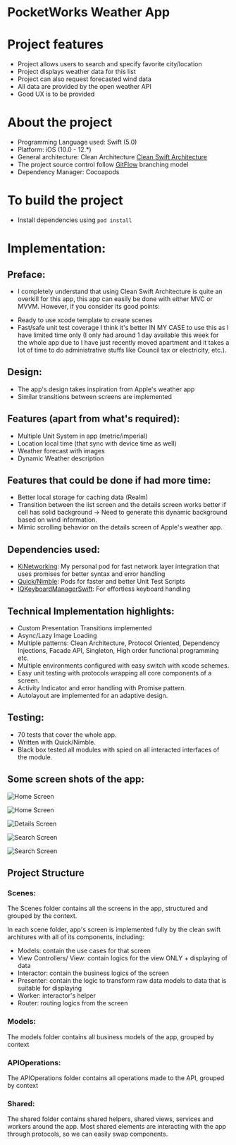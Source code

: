 # PocketWorks Weather App

# **Project features**

- Project allows users to search and specify favorite city/location
- Project displays weather data for this list
- Project can also request forecasted wind data
- All data are provided by the open weather API
- Good UX is to be provided

# **About the project**

- Programming Language used: Swift (5.0)
- Platform: iOS (10.0 - 12.\*)
- General architecture: Clean Architecture [Clean Swift Architecture](https://clean-swift.com/)
- The project source control follow [GitFlow](https://datasift.github.io/gitflow/IntroducingGitFlow.html) branching model
- Dependency Manager: Cocoapods

# **To build the project**

- Install dependencies using `pod install`

# Implementation:

## Preface:

- I completely understand that using Clean Swift Architecture is quite an overkill for this app, this app can easily be done with either MVC or MVVM. However, if you consider its good points:

* Ready to use xcode template to create scenes
* Fast/safe unit test coverage I think it's better IN MY CASE to use this as I have limited time only (I only had around 1 day available this week for the whole app due to I have just recently moved apartment and it takes a lot of time to do administrative stuffs like Council tax or electricity, etc.).

## Design:

- The app's design takes inspiration from Apple's weather app
- Similar transitions between screens are implemented

## Features (apart from what's required):

- Multiple Unit System in app (metric/imperial)
- Location local time (that sync with device time as well)
- Weather forecast with images
- Dynamic Weather description

## Features that could be done if had more time:

- Better local storage for caching data (Realm)
- Transition between the list screen and the details screen works better if cell has solid background -> Need to generate this dynamic background based on wind information.
- Mimic scrolling behavior on the details screen of Apple's weather app.

## Dependencies used:

- [KiNetworking](https://github.com/Kishimotovn/KiNetworking): My personal pod for fast network layer integration that uses promises for better syntax and error handling
- [Quick/Nimble](https://github.com/Quick/Nimble): Pods for faster and better Unit Test Scripts
- [IQKeyboardManagerSwift](https://github.com/hackiftekhar/IQKeyboardManager): For effortless keyboard handling

## Technical Implementation highlights:

- Custom Presentation Transitions implemented
- Async/Lazy Image Loading
- Multiple patterns: Clean Architecture, Protocol Oriented, Dependency Injections, Facade API, Singleton, High order functional programming etc.
- Multiple environments configured with easy switch with xcode schemes.
- Easy unit testing with protocols wrapping all core components of a screen.
- Activity Indicator and error handling with Promise pattern.
- Autolayout are implemented for an adaptive design.

## Testing:

- 70 tests that cover the whole app.
- Written with Quick/Nimble.
- Black box tested all modules with spied on all interacted interfaces of the module.

## Some screen shots of the app:

![Home Screen](/screenshots/home.png?raw=true 'Home Screen')

![Home Screen](/screenshots/home2.png?raw=true 'Swipe to remove city')

![Details Screen](/screenshots/details.png?raw=true 'Details Screen')

![Search Screen](/screenshots/search1.png?raw=true 'Search Screen')

![Search Screen](/screenshots/search2.png?raw=true 'Search Screen')

## Project Structure

### Scenes:

The Scenes folder contains all the screens in the app, structured and grouped by the context.

In each scene folder, app's screen is implemented fully by the clean swift architures with all of its components, including:

- Models: contain the use cases for that screen
- View Controllers/ View: contain logics for the view ONLY + displaying of data
- Interactor: contain the business logics of the screen
- Presenter: contain the logic to transform raw data models to data that is suitable for displaying
- Worker: interactor's helper
- Router: routing logics from the screen

### Models:

The models folder contains all business models of the app, grouped by context

### APIOperations:

The APIOperations folder contains all operations made to the API, grouped by context

### Shared:

The shared folder contains shared helpers, shared views, services and workers around the app. Most shared elements are interacting with the app through protocols, so we can easily swap components.
